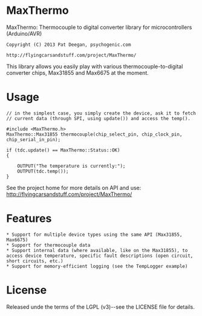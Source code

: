 MaxThermo
=========

MaxThermo: Thermocouple to digital converter library for microcontrollers (Arduino/AVR)

	Copyright (C) 2013 Pat Deegan, psychogenic.com

	http://flyingcarsandstuff.com/project/MaxThermo/


This library allows you easily play with various thermocouple-to-digital converter chips, Max31855 and Max6675 at the moment.

Usage
=====

	// in the simplest case, you simply create the device, ask it to fetch 
	// current data (through SPI, using update()) and access the temp().
	
	#include <MaxThermo.h>
	MaxThermo::Max31855 thermocouple(chip_select_pin, chip_clock_pin, chip_serial_in_pin);
	
	if (tdc.update() == MaxThermo::Status::OK)
	{
	
		OUTPUT("The temperature is currently:");
		OUTPUT(tdc.temp());
	}
	

See the project home for more details on API and use: http://flyingcarsandstuff.com/project/MaxThermo/ 

Features
========
	* Support for multiple device types using the same API (Max31855, Max6675)
	* Support for thermocouple data
	* Support internal data (where available, like on the Max31855), to access device temperature, specific fault descriptions (open circuit, short circuits, etc.)
	* Support for memory-efficient logging (see the TempLogger example)

License
=======

Released unde the terms of the LGPL (v3)--see the LICENSE file for details.


